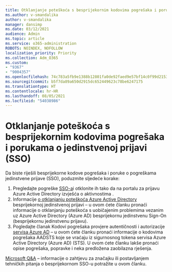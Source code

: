 ```yaml
---
title: Otklanjanje poteškoća s besprijekornim kodovima pogrešaka i porukama o jedinstvenoj prijavi (SSO)
ms.author: v-smandalika
author: v-smandalika
manager: dansimp
ms.date: 03/12/2021
audience: Admin
ms.topic: article
ms.service: o365-administration
ROBOTS: NOINDEX, NOFOLLOW
localization_priority: Priority
ms.collection: Adm_O365
ms.custom:
- "9367"
- "9004357"
ms.openlocfilehash: 74c783a5fb9e1388b12801fa0de92faed9e57bf14c0f99d21539e17bf1b1c284
ms.sourcegitcommit: b5f7da89a650d2915dc652449623c78be6247175
ms.translationtype: HT
ms.contentlocale: hr-HR
ms.lasthandoff: 08/05/2021
ms.locfileid: "54038986"
---
```

# <a name="troubleshoot-seamless-single-sign-on-sso-error-codes-and-messages"></a>Otklanjanje poteškoća s besprijekornim kodovima pogrešaka i porukama o jedinstvenoj prijavi (SSO)

Da biste riješili besprijekorne kodove pogrešaka i poruke o pogreškama jedinstvene prijave (SSO), poduzmite sljedeće korake:

1. Pregledajte pogreške [SSO-a](https://docs.microsoft.com/azure/active-directory/reports-monitoring/concept-sign-ins)i otklonite ih tako da na portalu za prijavu Azure Active Directory izvješća o aktivnostima .
2. Informacije [o otklanjanju poteškoća Azure Active Directory](https://docs.microsoft.com/azure/active-directory/hybrid/tshoot-connect-sso#sign-in-failure-reasons-in-the-azure-active-directory-admin-center-needs-a-premium-license) besprijekornoj jedinstvenoj prijavi – u ovom ćete članku pronaći informacije o otklanjanju poteškoća s uobičajenim problemima vezanim uz Azure Active Directory (Azure AD) besprijekornu jedinstvenu Sign-On (besprijekornu jedinstvenu prijavu).
3. Pogledajte članak Kodovi pogrešaka provjere autentičnosti i autorizacije [servisa Azure AD](https://docs.microsoft.com/azure/active-directory/develop/reference-aadsts-error-codes#lookup-current-error-code-information) – u ovom ćete članku pronaći informacije o kodovima pogrešaka AADSTS koje se vraćaju iz sigurnosnog tokena servisa Azure Active Directory (Azure AD) (STS). U ovom ćete članku lakše pronaći opise pogrešaka, popravke i neka predložena zaobilazna rješenja.

[Microsoft Q&A](https://docs.microsoft.com/answers/topics/azure-ad-single-sign-on.html) – informacije o zahtjevu za značajku ili postavljanjem tehničkih pitanja o besprijekornom SSO-u potražite u ovom članku.

